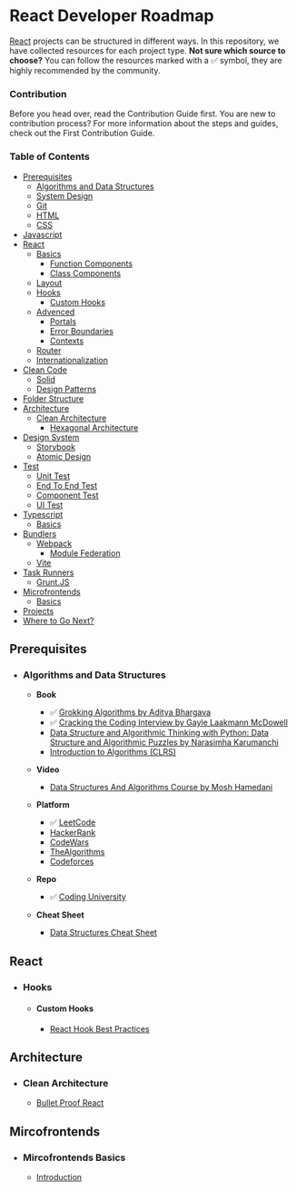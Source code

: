 # React Developer Roadmap

[React](https://beta.reactjs.org/) projects can be structured in different ways. In this repository, we have collected resources for each project type.
**Not sure which source to choose?** You can follow the resources marked with a ✅ symbol, they are highly recommended by the community.

### Contribution
Before you head over, read the Contribution Guide first. You are new to contribution process? For more information about the steps and guides, check out the First Contribution Guide.

### Table of Contents

- [Prerequisites](#prerequisites)
  - [Algorithms and Data Structures](#algorithms-and-data-structures)
  - [System Design](#system-design)
  - [Git](#git)
  - [HTML](#html)
  - [CSS](#css)
- [Javascript](#javascript)
- [React](#career-path)
  - [Basics](#basics)
    - [Function Components](#function-components)
    - [Class Components](#class-components)
  - [Layout](#layout)
  - [Hooks](#hooks)
    - [Custom Hooks](#custom-hooks)
  - [Advenced](#advanced)
    - [Portals](#portals)
    - [Error Boundaries](#error-boundaries)
    - [Contexts](#contexts)
  - [Router](#router)
  - [Internationalization](#internationalization)
- [Clean Code](#clean-code)
  - [Solid](#solid)
  - [Design Patterns](#design-patterns)
- [Folder Structure](#folder-structure) 
- [Architecture](#architecture)
  - [Clean Architecture](#clean-architecture)
    - [Hexagonal Architecture](#hexagonal-architecture)
- [Design System](#design-system)
  - [Storybook](#storybook)
  - [Atomic Design](#atomic-design)
- [Test](#test)
  - [Unit Test](#unit-test)
  - [End To End Test](#end-to-end-test)
  - [Component Test](#component-test)
  - [UI Test](#visual-test)
- [Typescript](#typescript)
  - [Basics](#typescript-basics)
- [Bundlers](#bundlers)
  - [Webpack](#webpack)
    - [Module Federation](#module-federation)
  - [Vite](#vite)
- [Task Runners](#task-runners)
  - [Grunt.JS](#grunt-js)
- [Microfrontends](#microfrontends)
  - [Basics](#mircofrontends-basics)
- [Projects](#projects)
- [Where to Go Next?](#where-to-go-next)

## Prerequisites
- ### Algorithms and Data Structures
  - **Book**
    - ✅ [Grokking Algorithms by Aditya Bhargava](https://www.amazon.com/Grokking-Algorithms-illustrated-programmers-curious/dp/1617292230)
    - ✅ [Cracking the Coding Interview by Gayle Laakmann McDowell](https://www.amazon.com/Cracking-Coding-Interview-Programming-Questions/dp/0984782850)
    - [Data Structure and Algorithmic Thinking with Python: Data Structure and Algorithmic Puzzles by Narasimha Karumanchi](https://www.amazon.com/Data-Structure-Algorithmic-Thinking-Python/dp/8192107590)
    - [Introduction to Algorithms (CLRS)](https://www.amazon.com/Introduction-Algorithms-3rd-MIT-Press/dp/0262033844)

  - **Video**
    - [Data Structures And Algorithms Course by Mosh Hamedani](https://codewithmosh.com/p/data-structures-algorithms)

  - **Platform**
    - ✅ [LeetCode](https://leetcode.com/)
    - [HackerRank](https://www.hackerrank.com/)
    - [CodeWars](https://www.codewars.com/)
    - [TheAlgorithms](https://the-algorithms.com/)
    - [Codeforces](https://codeforces.com/)

  - **Repo**
    - ✅ [Coding University](https://github.com/jwasham/coding-interview-university)

  - **Cheat Sheet**
    - [Data Structures Cheat Sheet](https://intellipaat.com/mediaFiles/2019/02/Python-Data-structures-cheat-sheet.pdf)

## React
- ### Hooks
  - #### Custom Hooks
    - [React Hook Best Practices](https://djaytechdiary.com/react-hooks-best-practices-2023)

## Architecture
- ### Clean Architecture
  - [Bullet Proof React](https://github.com/alan2207/bulletproof-react)
  
## Mircofrontends
- ### Mircofrontends Basics
  - [Introduction](https://djaytechdiary.com/**introduction**-to-microfrontends)